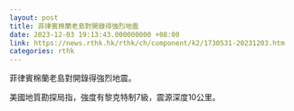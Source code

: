 ```yaml
---
layout: post
title: 菲律賓棉蘭老島對開錄得強烈地震
date: 2023-12-03 19:13:43.000000000 +08:00
link: https://news.rthk.hk/rthk/ch/component/k2/1730531-20231203.htm
categories: rthk
---
```


菲律賓棉蘭老島對開錄得強烈地震。

美國地質勘探局指，強度有黎克特制7級，震源深度10公里。
